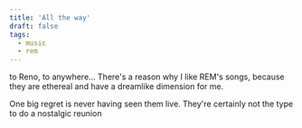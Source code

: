 ```yaml
---
title: 'All the way'
draft: false
tags:
  - music
  - rem
---
```



to Reno, to anywhere... There's a reason why I like REM's songs, because they are ethereal and have a dreamlike dimension for me.

One big regret is never having seen them live. They're certainly not the type to do a nostalgic reunion
